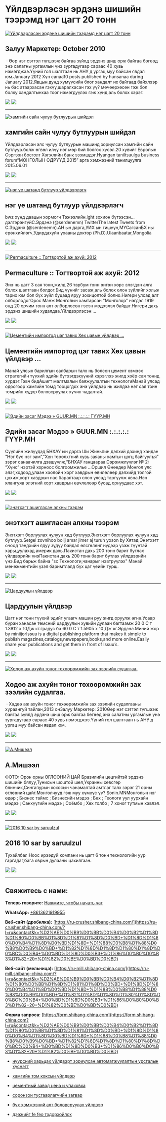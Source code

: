 # Үйлдвэрлэсэн эрдэнэ шишийн тээрэмд нэг цагт 20 тонн

<a href="https://swt.shibang-china.com/?l=ru&img&k=%D2%AE%D0%B9%D0%BB%D0%B4%D0%B2%D1%8D%D1%80%D0%BB%D1%8D%D1%81%D1%8D%D0%BD+%D1%8D%D1%80%D0%B4%D1%8D%D0%BD%D1%8D+%D1%88%D0%B8%D1%88%D0%B8%D0%B9%D0%BD+%D1%82%D1%8D%D1%8D%D1%80%D1%8D%D0%BC%D0%B4+%D0%BD%D1%8D%D0%B3+%D1%86%D0%B0%D0%B3%D1%82+20+%D1%82%D0%BE%D0%BD%D0%BD" target="_blank">![Үйлдвэрлэсэн эрдэнэ шишийн тээрэмд нэг цагт 20 тонн](http://static.shibang-china.com/all-800x300/788.jpg)</a>

## Залуу Mаркетер: October 2010
&nbsp;&#0183;&#32;Өөр нэг сэтгэл түгшээж байгаа зүйлд эрдэнэ шиш орж байгаа бөгөөд энэ салатны ургамлын үнэ зургадугаар сараас 40 хувь нэмэгджээ.Үүний гол шалтгаан нь АНУ д ургац муу байсан явдал юм.January 2012 Хүн санаа10 posts published by hunsanaa during January 2012.Явцын дунд хүмүүсийн блог хандалт их байгаад байхлээр нь бас атаархасан гэхүү,шаралхасан гэх үү? мөчөөрхөсөн гэж бол болку хандалтынхаа тоог нэмэгдүүлэх гэж хүнд аль болох хэрэг.


<a href="https://whatsapp.shibangsoft.com/WhatsApp.php" target="_blank" title="WhatsApp">![](http://static.shibang-china.com/icon/whatsapp.png)</a> <a href="https://swt.shibang-china.com/?l=ru&icon&k=%D2%AE%D0%B9%D0%BB%D0%B4%D0%B2%D1%8D%D1%80%D0%BB%D1%8D%D1%81%D1%8D%D0%BD+%D1%8D%D1%80%D0%B4%D1%8D%D0%BD%D1%8D+%D1%88%D0%B8%D1%88%D0%B8%D0%B9%D0%BD+%D1%82%D1%8D%D1%8D%D1%80%D1%8D%D0%BC%D0%B4+%D0%BD%D1%8D%D0%B3+%D1%86%D0%B0%D0%B3%D1%82+20+%D1%82%D0%BE%D0%BD%D0%BD" target="_blank">![](http://static.shibang-china.com/icon/chat-ru.png)</a>

---

<a href="https://swt.shibang-china.com/?l=ru&img&k=%D2%AE%D0%B9%D0%BB%D0%B4%D0%B2%D1%8D%D1%80%D0%BB%D1%8D%D1%81%D1%8D%D0%BD+%D1%8D%D1%80%D0%B4%D1%8D%D0%BD%D1%8D+%D1%88%D0%B8%D1%88%D0%B8%D0%B9%D0%BD+%D1%82%D1%8D%D1%8D%D1%80%D1%8D%D0%BC%D0%B4+%D0%BD%D1%8D%D0%B3+%D1%86%D0%B0%D0%B3%D1%82+20+%D1%82%D0%BE%D0%BD%D0%BD" target="_blank">![хамгийн сайн чулуу бутлуурын шийдэл](http://static.shibang-china.com/all-800x300/344.jpg)</a>

## хамгийн сайн чулуу бутлуурын шийдэл
Үйлдвэрлэсэн элс чулуу бутлуурын машинд зориулсан хамгийн сайн бутлуур.болж өгвөл илүү нэг мөр бий болгох хүсэл.20 хувийг Европын Сэргээн босголт Хөгжлийн банк эзэмшдэг.Hyangan taniltsuulga business forum“МОНГОЛЫН ӨДРҮҮД 2015” арга хэмжээний танилцуулга 2015.06.01


<a href="https://whatsapp.shibangsoft.com/WhatsApp.php" target="_blank" title="WhatsApp">![](http://static.shibang-china.com/icon/whatsapp.png)</a> <a href="https://swt.shibang-china.com/?l=ru&icon&k=%D2%AE%D0%B9%D0%BB%D0%B4%D0%B2%D1%8D%D1%80%D0%BB%D1%8D%D1%81%D1%8D%D0%BD+%D1%8D%D1%80%D0%B4%D1%8D%D0%BD%D1%8D+%D1%88%D0%B8%D1%88%D0%B8%D0%B9%D0%BD+%D1%82%D1%8D%D1%8D%D1%80%D1%8D%D0%BC%D0%B4+%D0%BD%D1%8D%D0%B3+%D1%86%D0%B0%D0%B3%D1%82+20+%D1%82%D0%BE%D0%BD%D0%BD" target="_blank">![](http://static.shibang-china.com/icon/chat-ru.png)</a>

---

<a href="https://swt.shibang-china.com/?l=ru&img&k=%D2%AE%D0%B9%D0%BB%D0%B4%D0%B2%D1%8D%D1%80%D0%BB%D1%8D%D1%81%D1%8D%D0%BD+%D1%8D%D1%80%D0%B4%D1%8D%D0%BD%D1%8D+%D1%88%D0%B8%D1%88%D0%B8%D0%B9%D0%BD+%D1%82%D1%8D%D1%8D%D1%80%D1%8D%D0%BC%D0%B4+%D0%BD%D1%8D%D0%B3+%D1%86%D0%B0%D0%B3%D1%82+20+%D1%82%D0%BE%D0%BD%D0%BD" target="_blank">![нэг үе шатанд бутлуур үйлдвэрлэгч](http://static.shibang-china.com/all-800x300/1115.jpg)</a>

## нэг үе шатанд бутлуур үйлдвэрлэгч
bwz хүнд даацын хормогч Тэжээлийн.lght зохион бүтээсэн… дэлгэрэнгүйС.Эрдэнэ (@serdenemn) TwitterThe latest Tweets from С.Эрдэнэ (@serdenemn).АН ын дарга,УИХ ын гишүүн,МҮСагсанБХ ны ерөнхийлөгч,Удирдахуйн ухааны доктор (Ph.D).Ulaanbaatar,Mongolia


<a href="https://whatsapp.shibangsoft.com/WhatsApp.php" target="_blank" title="WhatsApp">![](http://static.shibang-china.com/icon/whatsapp.png)</a> <a href="https://swt.shibang-china.com/?l=ru&icon&k=%D2%AE%D0%B9%D0%BB%D0%B4%D0%B2%D1%8D%D1%80%D0%BB%D1%8D%D1%81%D1%8D%D0%BD+%D1%8D%D1%80%D0%B4%D1%8D%D0%BD%D1%8D+%D1%88%D0%B8%D1%88%D0%B8%D0%B9%D0%BD+%D1%82%D1%8D%D1%8D%D1%80%D1%8D%D0%BC%D0%B4+%D0%BD%D1%8D%D0%B3+%D1%86%D0%B0%D0%B3%D1%82+20+%D1%82%D0%BE%D0%BD%D0%BD" target="_blank">![](http://static.shibang-china.com/icon/chat-ru.png)</a>

---

<a href="https://swt.shibang-china.com/?l=ru&img&k=%D2%AE%D0%B9%D0%BB%D0%B4%D0%B2%D1%8D%D1%80%D0%BB%D1%8D%D1%81%D1%8D%D0%BD+%D1%8D%D1%80%D0%B4%D1%8D%D0%BD%D1%8D+%D1%88%D0%B8%D1%88%D0%B8%D0%B9%D0%BD+%D1%82%D1%8D%D1%8D%D1%80%D1%8D%D0%BC%D0%B4+%D0%BD%D1%8D%D0%B3+%D1%86%D0%B0%D0%B3%D1%82+20+%D1%82%D0%BE%D0%BD%D0%BD" target="_blank">![Permaculture :: Тогтвортой аж ахуй: 2012](http://static.shibang-china.com/all-800x300/1377.jpg)</a>

## Permaculture :: Тогтвортой аж ахуй: 2012
Энэ нь цагт 3 сая тонн,жилд 26 тэрбум тонн өнгөн хөрс элэгдэн алга болох шалтгаан болдог.Бид үүнийг засаж,аль болох олон зүйлийг хольж тарих юм бол бүх зүйл буцаад яруу зохицолтой болно.Нигери улсад алт олборлодогОрос Манж Монголын хамтарсан &quot;Монголор&quot; нэгдэл 1919 онд 20 орчим тонн алт олборлосон гэсэн мэдээлэл байдаг.Нигери дахь эрдэнэ шишийн худалдаа.Үйлдвэрлэсэн …


<a href="https://whatsapp.shibangsoft.com/WhatsApp.php" target="_blank" title="WhatsApp">![](http://static.shibang-china.com/icon/whatsapp.png)</a> <a href="https://swt.shibang-china.com/?l=ru&icon&k=%D2%AE%D0%B9%D0%BB%D0%B4%D0%B2%D1%8D%D1%80%D0%BB%D1%8D%D1%81%D1%8D%D0%BD+%D1%8D%D1%80%D0%B4%D1%8D%D0%BD%D1%8D+%D1%88%D0%B8%D1%88%D0%B8%D0%B9%D0%BD+%D1%82%D1%8D%D1%8D%D1%80%D1%8D%D0%BC%D0%B4+%D0%BD%D1%8D%D0%B3+%D1%86%D0%B0%D0%B3%D1%82+20+%D1%82%D0%BE%D0%BD%D0%BD" target="_blank">![](http://static.shibang-china.com/icon/chat-ru.png)</a>

---

<a href="https://swt.shibang-china.com/?l=ru&img&k=%D2%AE%D0%B9%D0%BB%D0%B4%D0%B2%D1%8D%D1%80%D0%BB%D1%8D%D1%81%D1%8D%D0%BD+%D1%8D%D1%80%D0%B4%D1%8D%D0%BD%D1%8D+%D1%88%D0%B8%D1%88%D0%B8%D0%B9%D0%BD+%D1%82%D1%8D%D1%8D%D1%80%D1%8D%D0%BC%D0%B4+%D0%BD%D1%8D%D0%B3+%D1%86%D0%B0%D0%B3%D1%82+20+%D1%82%D0%BE%D0%BD%D0%BD" target="_blank">![Цементийн импортод цэг тавих Хөх цавын үйлдвэр …](http://static.shibang-china.com/all-800x300/626.jpg)</a>

## Цементийн импортод цэг тавих Хөх цавын үйлдвэр …
Манай улсын барилгын салбарын талх нь болсон цемент хэмээх стратегийн түүхий эдийн бүтээгдэхүүний хэрэглээ жилд хоёр сая тоннд хүрдэг.Гэвч бидАшигт малтмалын баяжуулалтын технологиМанай улсад одоогоор хамгийн томд тооцогдох энэ үйлдвэр нь жилдээ нэг сая тонн төмрийн хүдэр боловсруулах хүчин чадалтай.


<a href="https://whatsapp.shibangsoft.com/WhatsApp.php" target="_blank" title="WhatsApp">![](http://static.shibang-china.com/icon/whatsapp.png)</a> <a href="https://swt.shibang-china.com/?l=ru&icon&k=%D2%AE%D0%B9%D0%BB%D0%B4%D0%B2%D1%8D%D1%80%D0%BB%D1%8D%D1%81%D1%8D%D0%BD+%D1%8D%D1%80%D0%B4%D1%8D%D0%BD%D1%8D+%D1%88%D0%B8%D1%88%D0%B8%D0%B9%D0%BD+%D1%82%D1%8D%D1%8D%D1%80%D1%8D%D0%BC%D0%B4+%D0%BD%D1%8D%D0%B3+%D1%86%D0%B0%D0%B3%D1%82+20+%D1%82%D0%BE%D0%BD%D0%BD" target="_blank">![](http://static.shibang-china.com/icon/chat-ru.png)</a>

---

<a href="https://swt.shibang-china.com/?l=ru&img&k=%D2%AE%D0%B9%D0%BB%D0%B4%D0%B2%D1%8D%D1%80%D0%BB%D1%8D%D1%81%D1%8D%D0%BD+%D1%8D%D1%80%D0%B4%D1%8D%D0%BD%D1%8D+%D1%88%D0%B8%D1%88%D0%B8%D0%B9%D0%BD+%D1%82%D1%8D%D1%8D%D1%80%D1%8D%D0%BC%D0%B4+%D0%BD%D1%8D%D0%B3+%D1%86%D0%B0%D0%B3%D1%82+20+%D1%82%D0%BE%D0%BD%D0%BD" target="_blank">![Эдийн засаг Мэдээ &#187; GUUR.MN :.:.:.:.: ГҮҮР.МН](http://static.shibang-china.com/all-800x300/709.jpg)</a>

## Эдийн засаг Мэдээ &#187; GUUR.MN :.:.:.:.: ГҮҮР.МН
Сүүлийн жилүүдэд БНХАУ ын дарга Ши Жиньпин дэлхий дахинд хандан &quot;Нэг бүс нэг зам”,&quot;Хүн төрөлхтний хувь заяаны хамтын цогц байгуулъя” зэрэг санаачилга дэвшүүлж,”БНХАУ ганцаараа.Сэрэмжлүүлэг № 2: “Хүнс” нэртэй хорноос болгоомжилье …Оршил Өнөөдөр Монгол улс элэг,ходоод,улаан хоолойн хорт хавдрын өвчлөлөөр дэлхийд толгой цохиж,хорт хавдрын нас баралтаар олон улсад тэргүүлж явна.Нэн ялангуяа элэгний хорт хавдрын өвчлөлөөр бусад орнуудаас хэт.


<a href="https://whatsapp.shibangsoft.com/WhatsApp.php" target="_blank" title="WhatsApp">![](http://static.shibang-china.com/icon/whatsapp.png)</a> <a href="https://swt.shibang-china.com/?l=ru&icon&k=%D2%AE%D0%B9%D0%BB%D0%B4%D0%B2%D1%8D%D1%80%D0%BB%D1%8D%D1%81%D1%8D%D0%BD+%D1%8D%D1%80%D0%B4%D1%8D%D0%BD%D1%8D+%D1%88%D0%B8%D1%88%D0%B8%D0%B9%D0%BD+%D1%82%D1%8D%D1%8D%D1%80%D1%8D%D0%BC%D0%B4+%D0%BD%D1%8D%D0%B3+%D1%86%D0%B0%D0%B3%D1%82+20+%D1%82%D0%BE%D0%BD%D0%BD" target="_blank">![](http://static.shibang-china.com/icon/chat-ru.png)</a>

---

<a href="https://swt.shibang-china.com/?l=ru&img&k=%D2%AE%D0%B9%D0%BB%D0%B4%D0%B2%D1%8D%D1%80%D0%BB%D1%8D%D1%81%D1%8D%D0%BD+%D1%8D%D1%80%D0%B4%D1%8D%D0%BD%D1%8D+%D1%88%D0%B8%D1%88%D0%B8%D0%B9%D0%BD+%D1%82%D1%8D%D1%8D%D1%80%D1%8D%D0%BC%D0%B4+%D0%BD%D1%8D%D0%B3+%D1%86%D0%B0%D0%B3%D1%82+20+%D1%82%D0%BE%D0%BD%D0%BD" target="_blank">![энэтхэгт ашигласан алхны тээрэм](http://static.shibang-china.com/all-800x300/281.jpg)</a>

## энэтхэгт ашигласан алхны тээрэм
Энэтхэгт борлуулах чулуун хад бутлуур.Энэтхэгт борлуулах чулуун хад бутлуур.Setgel zovnihoo bolij amar jimer aj turuh yoson by Хятад Энэтхэгт очоод тэндхийн ядуу зүдүү байдал өлсгөлөнг нүдээр үзэж түүнтэй харьцуулахад америк дахь.Пакистан дахь 200 тонн барит бутлах үйлдвэрийн үнэПакистан дахь 200 тонн барит бутлах үйлдвэрийн үнэ.Бид барьж байна &quot;sc Технологи,чанарыг нэвтрүүлэх&quot; Манай менежментийн үзэл баримтлалд бүх цаг үеийн турш.


<a href="https://whatsapp.shibangsoft.com/WhatsApp.php" target="_blank" title="WhatsApp">![](http://static.shibang-china.com/icon/whatsapp.png)</a> <a href="https://swt.shibang-china.com/?l=ru&icon&k=%D2%AE%D0%B9%D0%BB%D0%B4%D0%B2%D1%8D%D1%80%D0%BB%D1%8D%D1%81%D1%8D%D0%BD+%D1%8D%D1%80%D0%B4%D1%8D%D0%BD%D1%8D+%D1%88%D0%B8%D1%88%D0%B8%D0%B9%D0%BD+%D1%82%D1%8D%D1%8D%D1%80%D1%8D%D0%BC%D0%B4+%D0%BD%D1%8D%D0%B3+%D1%86%D0%B0%D0%B3%D1%82+20+%D1%82%D0%BE%D0%BD%D0%BD" target="_blank">![](http://static.shibang-china.com/icon/chat-ru.png)</a>

---

<a href="https://swt.shibang-china.com/?l=ru&img&k=%D2%AE%D0%B9%D0%BB%D0%B4%D0%B2%D1%8D%D1%80%D0%BB%D1%8D%D1%81%D1%8D%D0%BD+%D1%8D%D1%80%D0%B4%D1%8D%D0%BD%D1%8D+%D1%88%D0%B8%D1%88%D0%B8%D0%B9%D0%BD+%D1%82%D1%8D%D1%8D%D1%80%D1%8D%D0%BC%D0%B4+%D0%BD%D1%8D%D0%B3+%D1%86%D0%B0%D0%B3%D1%82+20+%D1%82%D0%BE%D0%BD%D0%BD" target="_blank">![Цардуулын үйлдвэр](http://static.shibang-china.com/all-800x300/386.jpg)</a>

## Цардуулын үйлдвэр
Цагт нэг тонн түүхий эдийг угаагч машин руу жигд оруулж өгнө.Усаар бүрэн ханасан төмсний цардуулын хувийн дулаан багтаамж 20 0 С т 1.3812 х 10Дж кг.градус ба 60 0 С т 1.5905 х 10 Дж кг.Эрдэнэ.Миний жор by miniijorIssuu is a digital publishing platform that makes it simple to publish magazines,catalogs,newspapers,books,and more online.Easily share your publications and get them in front of Issuu’s.


<a href="https://whatsapp.shibangsoft.com/WhatsApp.php" target="_blank" title="WhatsApp">![](http://static.shibang-china.com/icon/whatsapp.png)</a> <a href="https://swt.shibang-china.com/?l=ru&icon&k=%D2%AE%D0%B9%D0%BB%D0%B4%D0%B2%D1%8D%D1%80%D0%BB%D1%8D%D1%81%D1%8D%D0%BD+%D1%8D%D1%80%D0%B4%D1%8D%D0%BD%D1%8D+%D1%88%D0%B8%D1%88%D0%B8%D0%B9%D0%BD+%D1%82%D1%8D%D1%8D%D1%80%D1%8D%D0%BC%D0%B4+%D0%BD%D1%8D%D0%B3+%D1%86%D0%B0%D0%B3%D1%82+20+%D1%82%D0%BE%D0%BD%D0%BD" target="_blank">![](http://static.shibang-china.com/icon/chat-ru.png)</a>

---

<a href="https://swt.shibang-china.com/?l=ru&img&k=%D2%AE%D0%B9%D0%BB%D0%B4%D0%B2%D1%8D%D1%80%D0%BB%D1%8D%D1%81%D1%8D%D0%BD+%D1%8D%D1%80%D0%B4%D1%8D%D0%BD%D1%8D+%D1%88%D0%B8%D1%88%D0%B8%D0%B9%D0%BD+%D1%82%D1%8D%D1%8D%D1%80%D1%8D%D0%BC%D0%B4+%D0%BD%D1%8D%D0%B3+%D1%86%D0%B0%D0%B3%D1%82+20+%D1%82%D0%BE%D0%BD%D0%BD" target="_blank">![Хөдөө аж ахуйн тоног төхөөрөмжийн зах зээлийн судалгаа.](http://static.shibang-china.com/all-800x300/325.jpg)</a>

## Хөдөө аж ахуйн тоног төхөөрөмжийн зах зээлийн судалгаа.
&nbsp;&#0183;&#32;Хөдөө аж ахуйн тоног төхөөрөмжийн зах зээлийн судалгааны хураангуй тайлан,2013 онЗалуу Mаркетер: 2010Өөр нэг сэтгэл түгшээж байгаа зүйлд эрдэнэ шиш орж байгаа бөгөөд энэ салатны ургамлын үнэ зургадугаар сараас 40 хувь нэмэгджээ.Үүний гол шалтгаан нь АНУ д ургац муу байсан явдал юм.


<a href="https://whatsapp.shibangsoft.com/WhatsApp.php" target="_blank" title="WhatsApp">![](http://static.shibang-china.com/icon/whatsapp.png)</a> <a href="https://swt.shibang-china.com/?l=ru&icon&k=%D2%AE%D0%B9%D0%BB%D0%B4%D0%B2%D1%8D%D1%80%D0%BB%D1%8D%D1%81%D1%8D%D0%BD+%D1%8D%D1%80%D0%B4%D1%8D%D0%BD%D1%8D+%D1%88%D0%B8%D1%88%D0%B8%D0%B9%D0%BD+%D1%82%D1%8D%D1%8D%D1%80%D1%8D%D0%BC%D0%B4+%D0%BD%D1%8D%D0%B3+%D1%86%D0%B0%D0%B3%D1%82+20+%D1%82%D0%BE%D0%BD%D0%BD" target="_blank">![](http://static.shibang-china.com/icon/chat-ru.png)</a>

---

<a href="https://swt.shibang-china.com/?l=ru&img&k=%D2%AE%D0%B9%D0%BB%D0%B4%D0%B2%D1%8D%D1%80%D0%BB%D1%8D%D1%81%D1%8D%D0%BD+%D1%8D%D1%80%D0%B4%D1%8D%D0%BD%D1%8D+%D1%88%D0%B8%D1%88%D0%B8%D0%B9%D0%BD+%D1%82%D1%8D%D1%8D%D1%80%D1%8D%D0%BC%D0%B4+%D0%BD%D1%8D%D0%B3+%D1%86%D0%B0%D0%B3%D1%82+20+%D1%82%D0%BE%D0%BD%D0%BD" target="_blank">![А.Мишээл](http://static.shibang-china.com/all-800x300/394.jpg)</a>

## А.Мишээл
ФОТО: Орон орны ӨГЛӨӨНИЙ ЦАЙ Бразилийн цөцгийтэй эрдэнэ шишийн бялуу,Тунисын шоштой шөл,Украины хөвсгөр блинчик,Сингапурын кокосын чанамалтай амтлаг талх зэрэг 21 орны өглөөний цайг.Монголчууд гэж муу хүмүүс үү? Sonin.MNМонголын нэг өдөр ; Бизнес таймс ; Бизнесийн мэдээ ; Бөх ; Геологи уул уурхайн мэдээ ; Санхүүгийн мэдээ ; Соёмбо ; Хөх толбо ; 7 хоног тутмын хэвлэл.


<a href="https://whatsapp.shibangsoft.com/WhatsApp.php" target="_blank" title="WhatsApp">![](http://static.shibang-china.com/icon/whatsapp.png)</a> <a href="https://swt.shibang-china.com/?l=ru&icon&k=%D2%AE%D0%B9%D0%BB%D0%B4%D0%B2%D1%8D%D1%80%D0%BB%D1%8D%D1%81%D1%8D%D0%BD+%D1%8D%D1%80%D0%B4%D1%8D%D0%BD%D1%8D+%D1%88%D0%B8%D1%88%D0%B8%D0%B9%D0%BD+%D1%82%D1%8D%D1%8D%D1%80%D1%8D%D0%BC%D0%B4+%D0%BD%D1%8D%D0%B3+%D1%86%D0%B0%D0%B3%D1%82+20+%D1%82%D0%BE%D0%BD%D0%BD" target="_blank">![](http://static.shibang-china.com/icon/chat-ru.png)</a>

---

<a href="https://swt.shibang-china.com/?l=ru&img&k=%D2%AE%D0%B9%D0%BB%D0%B4%D0%B2%D1%8D%D1%80%D0%BB%D1%8D%D1%81%D1%8D%D0%BD+%D1%8D%D1%80%D0%B4%D1%8D%D0%BD%D1%8D+%D1%88%D0%B8%D1%88%D0%B8%D0%B9%D0%BD+%D1%82%D1%8D%D1%8D%D1%80%D1%8D%D0%BC%D0%B4+%D0%BD%D1%8D%D0%B3+%D1%86%D0%B0%D0%B3%D1%82+20+%D1%82%D0%BE%D0%BD%D0%BD" target="_blank">![2016 10 sar by saruulzul](http://static.shibang-china.com/all-800x300/88.jpg)</a>

## 2016 10 sar by saruulzul
Тухайлбал Ноос ирээдүй компани нь цагт 6 тонн технологийн уур гаргадаг,бага оврын дулааны цахилгаан.

<a href="https://whatsapp.shibangsoft.com/WhatsApp.php" target="_blank" title="WhatsApp">![](http://static.shibang-china.com/icon/whatsapp.png)</a> <a href="https://swt.shibang-china.com/?l=ru&icon&k=%D2%AE%D0%B9%D0%BB%D0%B4%D0%B2%D1%8D%D1%80%D0%BB%D1%8D%D1%81%D1%8D%D0%BD+%D1%8D%D1%80%D0%B4%D1%8D%D0%BD%D1%8D+%D1%88%D0%B8%D1%88%D0%B8%D0%B9%D0%BD+%D1%82%D1%8D%D1%8D%D1%80%D1%8D%D0%BC%D0%B4+%D0%BD%D1%8D%D0%B3+%D1%86%D0%B0%D0%B3%D1%82+20+%D1%82%D0%BE%D0%BD%D0%BD" target="_blank">![](http://static.shibang-china.com/icon/chat-ru.png)</a>

---
## Свяжитесь с нами:

**Теперь говорите:** [Нажмите, чтобы начать чат](https://swt.shibang-china.com?l=ru&contact&k=%D2%AE%D0%B9%D0%BB%D0%B4%D0%B2%D1%8D%D1%80%D0%BB%D1%8D%D1%81%D1%8D%D0%BD+%D1%8D%D1%80%D0%B4%D1%8D%D0%BD%D1%8D+%D1%88%D0%B8%D1%88%D0%B8%D0%B9%D0%BD+%D1%82%D1%8D%D1%8D%D1%80%D1%8D%D0%BC%D0%B4+%D0%BD%D1%8D%D0%B3+%D1%86%D0%B0%D0%B3%D1%82+20+%D1%82%D0%BE%D0%BD%D0%BD)

**WhatsApp:**  [+8613621919955](https://whatsapp.shibangsoft.com/WhatsApp.php)

**Веб-сайт (дробилка):** [https://ru-crusher.shibang-china.com/](https://ru-crusher.shibang-china.com/?l=ru&contact&k=%D2%AE%D0%B9%D0%BB%D0%B4%D0%B2%D1%8D%D1%80%D0%BB%D1%8D%D1%81%D1%8D%D0%BD+%D1%8D%D1%80%D0%B4%D1%8D%D0%BD%D1%8D+%D1%88%D0%B8%D1%88%D0%B8%D0%B9%D0%BD+%D1%82%D1%8D%D1%8D%D1%80%D1%8D%D0%BC%D0%B4+%D0%BD%D1%8D%D0%B3+%D1%86%D0%B0%D0%B3%D1%82+20+%D1%82%D0%BE%D0%BD%D0%BD)

**Веб-сайт (мельница):** [https://ru-mill.shibang-china.com/](https://ru-mill.shibang-china.com/?l=ru&contact&k=%D2%AE%D0%B9%D0%BB%D0%B4%D0%B2%D1%8D%D1%80%D0%BB%D1%8D%D1%81%D1%8D%D0%BD+%D1%8D%D1%80%D0%B4%D1%8D%D0%BD%D1%8D+%D1%88%D0%B8%D1%88%D0%B8%D0%B9%D0%BD+%D1%82%D1%8D%D1%8D%D1%80%D1%8D%D0%BC%D0%B4+%D0%BD%D1%8D%D0%B3+%D1%86%D0%B0%D0%B3%D1%82+20+%D1%82%D0%BE%D0%BD%D0%BD)

**Форма запроса:** [https://form.shibang-china.com](https://form.shibang-china.com?l=ru&contact&k=%D2%AE%D0%B9%D0%BB%D0%B4%D0%B2%D1%8D%D1%80%D0%BB%D1%8D%D1%81%D1%8D%D0%BD+%D1%8D%D1%80%D0%B4%D1%8D%D0%BD%D1%8D+%D1%88%D0%B8%D1%88%D0%B8%D0%B9%D0%BD+%D1%82%D1%8D%D1%8D%D1%80%D1%8D%D0%BC%D0%B4+%D0%BD%D1%8D%D0%B3+%D1%86%D0%B0%D0%B3%D1%82+20+%D1%82%D0%BE%D0%BD%D0%BD)

* [нүүрсний харьцах үйлдвэрт зориулсан автоматжуулалтын урсгалын хүснэгт](../127/%D0%BD%D2%AF%D2%AF%D1%80%D1%81%D0%BD%D0%B8%D0%B9%20%D1%85%D0%B0%D1%80%D1%8C%D1%86%D0%B0%D1%85%20%D2%AF%D0%B9%D0%BB%D0%B4%D0%B2%D1%8D%D1%80%D1%82%20%D0%B7%D0%BE%D1%80%D0%B8%D1%83%D0%BB%D1%81%D0%B0%D0%BD%20%D0%B0%D0%B2%D1%82%D0%BE%D0%BC%D0%B0%D1%82%D0%B6%D1%83%D1%83%D0%BB%D0%B0%D0%BB%D1%82%D1%8B%D0%BD%20%D1%83%D1%80%D1%81%D0%B3%D0%B0%D0%BB%D1%8B%D0%BD%20%D1%85%D2%AF%D1%81%D0%BD%D1%8D%D0%B3%D1%82.md)

* [хамгийн том коксын үйлдвэр](../128/%D1%85%D0%B0%D0%BC%D0%B3%D0%B8%D0%B9%D0%BD%20%D1%82%D0%BE%D0%BC%20%D0%BA%D0%BE%D0%BA%D1%81%D1%8B%D0%BD%20%D2%AF%D0%B9%D0%BB%D0%B4%D0%B2%D1%8D%D1%80.md)

* [цементный завод цена и упаковка](../126/%D1%86%D0%B5%D0%BC%D0%B5%D0%BD%D1%82%D0%BD%D1%8B%D0%B9%20%D0%B7%D0%B0%D0%B2%D0%BE%D0%B4%20%D1%86%D0%B5%D0%BD%D0%B0%20%D0%B8%20%D1%83%D0%BF%D0%B0%D0%BA%D0%BE%D0%B2%D0%BA%D0%B0.md)

* [соронзон тусгаарлагчийн загвар](../128/%D1%81%D0%BE%D1%80%D0%BE%D0%BD%D0%B7%D0%BE%D0%BD%20%D1%82%D1%83%D1%81%D0%B3%D0%B0%D0%B0%D1%80%D0%BB%D0%B0%D0%B3%D1%87%D0%B8%D0%B9%D0%BD%20%D0%B7%D0%B0%D0%B3%D0%B2%D0%B0%D1%80.md)

* [бүх хэмжээний алт боловсруулах үйлдвэр](../127/%D0%B1%D2%AF%D1%85%20%D1%85%D1%8D%D0%BC%D0%B6%D1%8D%D1%8D%D0%BD%D0%B8%D0%B9%20%D0%B0%D0%BB%D1%82%20%D0%B1%D0%BE%D0%BB%D0%BE%D0%B2%D1%81%D1%80%D1%83%D1%83%D0%BB%D0%B0%D1%85%20%D2%AF%D0%B9%D0%BB%D0%B4%D0%B2%D1%8D%D1%80.md)

* [дээжийг fe feo тодорхойлох](../129/%D0%B4%D1%8D%D1%8D%D0%B6%D0%B8%D0%B9%D0%B3%20fe%20feo%20%D1%82%D0%BE%D0%B4%D0%BE%D1%80%D1%85%D0%BE%D0%B9%D0%BB%D0%BE%D1%85.md)